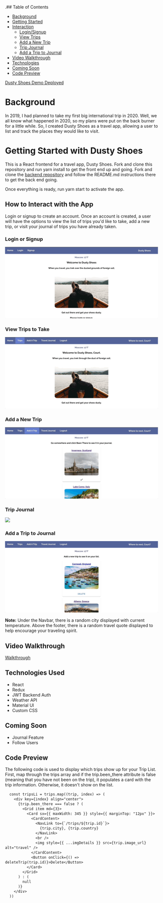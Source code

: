 .## Table of Contents
* [Background](#background)
* [Getting Started](#getting-started-with-dusty-shoes)
* [Interaction](#how-to-interact-with-the-app)
  * [Login/Signup](#login-or-signup)
  * [View Trips](#view-trips-to-take)
  * [Add a New Trip](#add-a-new-trip)
  * [Trip Journal](#trip-journal)
  * [Add a Trip to Journal](#add-a-trip-to-journal)
* [Video Walkthrough](#video-walkthrough)
* [Technologies](#technologies-used)
* [Coming Soon](#coming-soon)
* [Code Preview](#code-preview)

[Dusty Shoes Demo Deployed](https://dusty-shoes.herokuapp.com/)

# Background

In 2019, I had planned to take my first big international trip in 2020. Well, we all know what happened in 2020, so my plans were put on the back burner for a little while. So, I created Dusty Shoes as a travel app, allowing a user to list and track the places they would like to visit.

# Getting Started with Dusty Shoes

This is a React frontend for a travel app, Dusty Shoes. Fork and clone this repository and run yarn install to get the front end up and going. Fork and clone the [backend repository](https://github.com/cmwilson21/dusty-shoes-server) and follow the README.md instructions there to get the back end going.

Once everything is ready, run yarn start to activate the app.

## How to Interact with the App

Login or signup to create an account. Once an account is created, a user will have the options to view the list of trips you'd like to take, add a new trip, or visit your journal of trips you have already taken.

### Login or Signup

![](./ds-media/ds-login.gif)

### View Trips to Take

![](./ds-media/ds-view-trips.gif)

### Add a New Trip

![](./ds-media/ds-add-trip.gif)

### Trip Journal

![](./ds-media/ds-trip-journal.gif)

### Add a Trip to Journal

![](./ds-media/ds-been-there.gif)

**Note:** Under the Navbar, there is a random city displayed with current temperature.
Above the footer, there is a random travel quote displayed to help encourage your traveling spirit.

## Video Walkthrough

[Walkthrough](https://www.loom.com/share/457d278a07b942cfa2fb1712a5ada185)

## Technologies Used

- React
- Redux
- JWT Backend Auth
- Weather API
- Material UI
- Custom CSS

## Coming Soon

- Journal Feature
- Follow Users

## Code Preview

The following code is used to display which trips show up for your Trip List. First, map through the trips array and if the trip.been_there attribute is false (meaning that you have not been on the trip), it populates a card with the trip information. Otherwise, it doesn't show on the list.

```
  const tripsLi = trips.map((trip, index) => (
    <div key={index} align="center">
      {trip.been_there === false ? (
        <Grid item md={3}>
          <Card sx={{ maxWidth: 345 }} style={{ marginTop: "12px" }}>
            <CardContent>
              <NavLink to={`/trips/${trip.id}`}>
                {trip.city}, {trip.country}
              </NavLink>
              <br />
              <img style={{ ...imgDetails }} src={trip.image_url} alt="travel" />
            </CardContent>
            <Button onClick={() => deleteTrip(trip.id)}>Delete</Button>
          </Card>
        </Grid>
      ) : (
        null
      )}
    </div>
  ))
```
